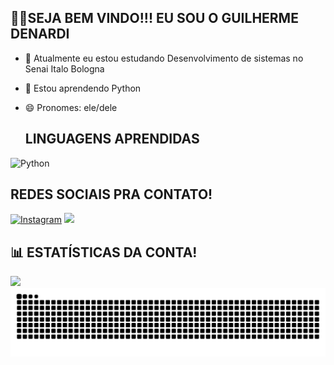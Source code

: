 
## 👨‍🎓**SEJA BEM VINDO!!! EU SOU O GUILHERME DENARDI**


- 🌱 Atualmente eu estou estudando Desenvolvimento de sistemas no Senai Italo Bologna 
- 💬 Estou aprendendo Python
- 😄 Pronomes: ele/dele

  ## LINGUAGENS APRENDIDAS
<img 
    align="" 
    alt="Python" 
    title="Python"
    width="26px" 
    style="padding-right: 10px;" 
    src="https://cdn.jsdelivr.net/gh/devicons/devicon@latest/icons/python/python-original.svg" 
    />

  ## REDES SOCIAIS PRA CONTATO!
[![Instagram](https://img.shields.io/badge/Instagram-E4405F?style=for-the-badge&logo=instagram&logoColor=white)](https://instagram.com/miguelito_rochaa)
<a href = "mailto:guidenardi28@gmail.com"><img src="https://img.shields.io/badge/-Gmail-%23333?style=for-the-badge&logo=gmail&logoColor=white" target="_blank"></a> 
 ## 📊 ESTATÍSTICAS DA CONTA!
  <div>
   <a href="https://beacons.ai/Denardi28">
   <img height="180em" src="https://github-readme-stats.vercel.app/api?username=Denardi28&show_icons=true&theme=blue-green&include_all_commits=true&count_private=true"/>
 </div>
 <picture>
  <source media="(prefers-color-scheme: dark)" srcset="https://raw.githubusercontent.com/v1ih/v1ih/output/github-snake-dark.svg" />
  <source media="(prefers-color-scheme: dark)" srcset="https://raw.githubusercontent.com/v1ih/v1ih/output/github-snake.svg" />
  <img alt="github-snake" src="https://raw.githubusercontent.com/v1ih/v1ih/output/github-snake.svg" />
 
</picture>



